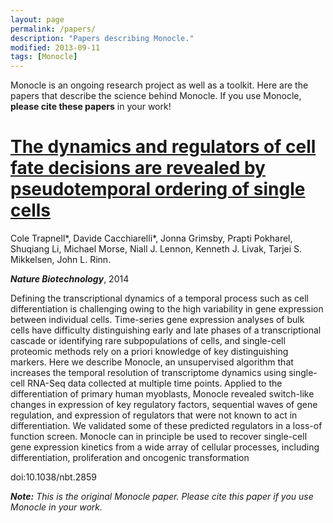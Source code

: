 ```yaml
---
layout: page
permalink: /papers/
description: "Papers describing Monocle."
modified: 2013-09-11
tags: [Monocle]
---
```


Monocle is an ongoing research project as well as a toolkit.  Here are the papers that describe the science behind Monocle.  If you use Monocle, **please cite these papers** in your work!

# [The dynamics and regulators of cell fate decisions are revealed by pseudotemporal ordering of single cells](http://dx.doi.org/10.1038/nbt.2859) 

Cole Trapnell\*, Davide Cacchiarelli\*, Jonna Grimsby, Prapti Pokharel, Shuqiang Li, Michael Morse, Niall J. Lennon, Kenneth J. Livak, Tarjei S. Mikkelsen, John L. Rinn. 

***Nature Biotechnology***, 2014 

Defining the transcriptional dynamics of a temporal process such as cell differentiation is challenging owing to the high variability in gene expression between individual cells. Time-series gene expression analyses of bulk cells have difficulty distinguishing early and late phases of a transcriptional cascade or identifying rare subpopulations of cells, and single-cell proteomic methods rely on a priori knowledge of key distinguishing markers. Here we describe Monocle, an unsupervised algorithm that increases the temporal resolution of transcriptome dynamics using single-cell RNA-Seq data collected at multiple time points. Applied to the differentiation of primary human myoblasts, Monocle revealed switch-like changes in expression of key regulatory factors, sequential waves of gene regulation, and expression of regulators that were not known to act in differentiation. We validated some of these predicted regulators in a loss-of function screen. Monocle can in principle be used to recover single-cell gene expression kinetics from a wide array of cellular processes, including differentiation, proliferation and oncogenic transformation

doi:10.1038/nbt.2859

***Note:*** *This is the original Monocle paper.  Please cite this paper if you use Monocle in your work.*
